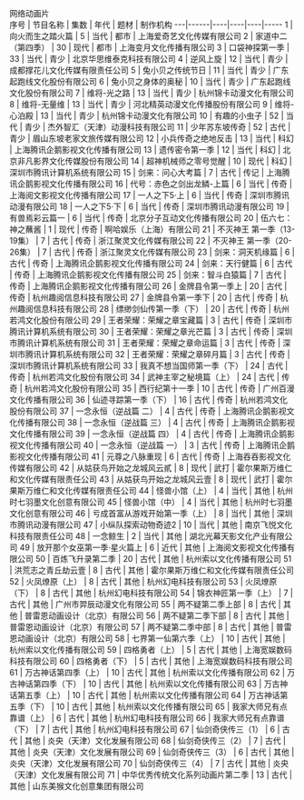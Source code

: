 网络动画片					
序号 | 节目名称 | 集数 | 年代 | 题材 | 制作机构
---|------|----|----|----|-----
1 | 向火而生之踏火篇 | 5 | 当代 | 都市 | 上海爱奇艺文化传媒有限公司
2 | 家道中二（第四季） | 30 | 现代 | 都市 | 上海变月文化传播有限公司
3 | 口袋神探第一季 | 33 | 当代 | 青少 | 北京华思维泰克科技有限公司
4 | 逆风上旋 | 12 | 当代 | 青少 | 成都撑花儿文化传媒有限责任公司
5 | 兔小贝之传统节日 | 11 | 当代 | 青少 | 广东起跑线文化股份有限公司
6 | 兔小贝之身体的奥秘 | 10 | 当代 | 青少 | 广东起跑线文化股份有限公司
7 | 维将-光之路 | 13 | 当代 | 青少 | 杭州锦卡动漫文化有限公司
8 | 维将-无量维 | 13 | 当代 | 青少 | 河北精英动漫文化传播股份有限公司
9 | 维将-心泊殿 | 13 | 当代 | 青少 | 杭州锦卡动漫文化有限公司
10 | 有趣的小虫子 | 52 | 当代 | 青少 | 杰外智汇（天津）动漫科技有限公司
11 | 少年苏东坡传奇 | 52 | 古代 | 青少 | 眉山东坡老家文旅传媒有限公司
12 | 小兵传奇之绝地反击 | 13 | 当代 | 科幻 | 上海腾讯企鹅影视文化传播有限公司
13 | 遗传密令第一季 | 12 | 当代 | 科幻 | 北京非凡影界文化传媒股份有限公司
14 | 超神机械师之零号觉醒 | 10 | 现代 | 科幻 | 深圳市腾讯计算机系统有限公司
15 | 剑来：问心大考篇 | 7 | 古代 | 传记 | 上海腾讯企鹅影视文化传播有限公司
16 | 代号：赤色之剑出龙鳞-上篇 | 6 | 当代 | 传奇 | 上海阅文影视文化传播有限公司
17 | 一人之下5·上 | 6 | 当代 | 传奇 | 深圳市腾讯动漫有限公司
18 | 一人之下5·下 | 6 | 当代 | 传奇 | 深圳市腾讯动漫有限公司
19 | 有兽焉彩云篇一 | 6 | 当代 | 传奇 | 北京分子互动文化传播有限公司
20 | 伍六七：神之蘸酱 | 1 | 现代 | 传奇 | 啊哈娱乐（上海）有限公司
21 | 不灭神王 第一季（13-19集） | 7 | 古代 | 传奇 | 浙江聚灵文化传媒有限公司
22 | 不灭神王 第一季（20-26集） | 7 | 古代 | 传奇 | 浙江聚灵文化传媒有限公司
23 | 剑来：洞天机缘篇 | 6 | 古代 | 传奇 | 上海腾讯企鹅影视文化传播有限公司
24 | 剑来：天行健篇 | 6 | 古代 | 传奇 | 上海腾讯企鹅影视文化传播有限公司
25 | 剑来：智斗白猿篇 | 7 | 古代 | 传奇 | 上海腾讯企鹅影视文化传播有限公司
26 | 金牌县令第一季上 | 20 | 古代 | 传奇 | 杭州趣阅信息科技有限公司
27 | 金牌县令第一季下 | 20 | 古代 | 传奇 | 杭州趣阅信息科技有限公司
28 | 缥缈剑仙传第一季（下） | 20 | 古代 | 传奇 | 杭州若鸿文化股份有限公司
29 | 王者荣耀：荣耀之章宝藏篇 | 3 | 古代 | 传奇 | 深圳市腾讯计算机系统有限公司
30 | 王者荣耀：荣耀之章光芒篇 | 3 | 古代 | 传奇 | 深圳市腾讯计算机系统有限公司
31 | 王者荣耀：荣耀之章命运篇 | 3 | 古代 | 传奇 | 深圳市腾讯计算机系统有限公司
32 | 王者荣耀：荣耀之章碎月篇 | 3 | 古代 | 传奇 | 深圳市腾讯计算机系统有限公司
33 | 我真不想当国师第一季（下） | 24 | 古代 | 传奇 | 杭州若鸿文化股份有限公司
34 | 武神主宰之秘境篇（上） | 24 | 古代 | 传奇 | 杭州若鸿文化股份有限公司
35 | 西行纪第十一季 | 10 | 古代 | 传奇 | 广州百漫文化传播有限公司
36 | 仙迹寻踪第一季（下） | 16 | 古代 | 传奇 | 杭州若鸿文化股份有限公司
37 | 一念永恒（逆战篇 二） | 4 | 古代 | 传奇 | 上海腾讯企鹅影视文化传播有限公司
38 | 一念永恒（逆战篇 三） | 4 | 古代 | 传奇 | 上海腾讯企鹅影视文化传播有限公司
39 | 一念永恒（逆战篇 四） | 4 | 古代 | 传奇 | 上海腾讯企鹅影视文化传播有限公司
40 | 一念永恒（逆战篇 一） | 3 | 古代 | 传奇 | 上海腾讯企鹅影视文化传播有限公司
41 | 元尊之八脉重现 | 6 | 古代 | 传奇 | 上海吞吞影视文化传媒有限公司
42 | 从姑获鸟开始之龙城风云貳 | 8 | 现代 | 武打 | 霍尔果斯万维仁和文化传媒有限责任公司
43 | 从姑获鸟开始之龙城风云壹 | 8 | 现代 | 武打 | 霍尔果斯万维仁和文化传媒有限责任公司
44 | 怪兽小馆（上） | 4 | 当代 | 其他 | 杭州时七羽墨文化创意有限公司
45 | 怪兽小馆（中） | 4 | 当代 | 其他 | 杭州时七羽墨文化创意有限公司
46 | 亏成首富从游戏开始第一季（上） | 8 | 当代 | 其他 | 深圳市腾讯动漫有限公司
47 | 小纵队探索动物奇迹2 | 10 | 当代 | 其他 | 南京飞悦文化科技有限责任公司
48 | 一念鲸生 | 2 | 当代 | 其他 | 湖北光幕天影文化产业有限公司
49 | 放开那个女巫第一季·星火篇上 | 6 | 近代 | 其他 | 上海阅文影视文化传播有限公司
50 | 百炼飞升录第二季 | 20 | 古代 | 其他 | 杭州索以文化传播有限公司
51 | 洪荒志之青丘劫云壹 | 8 | 古代 | 其他 | 霍尔果斯万维仁和文化传媒有限责任公司
52 | 火凤燎原（上） | 8 | 古代 | 其他 | 杭州幻电科技有限公司
53 | 火凤燎原（下） | 8 | 古代 | 其他 | 杭州幻电科技有限公司
54 | 锦衣神匠第一季（上） | 7 | 古代 | 其他 | 广州市羿辰动漫文化有限公司
55 | 两不疑第二季上部 | 8 | 古代 | 其他 | 普雷恩动画设计（北京）有限公司
56 | 两不疑第二季下部 | 8 | 古代 | 其他 | 普雷恩动画设计（北京）有限公司
57 | 两不疑第二季中部 | 8 | 古代 | 其他 | 普雷恩动画设计（北京）有限公司
58 | 七界第一仙第六季（上） | 10 | 古代 | 其他 | 杭州索以文化传播有限公司
59 | 四格勇者（上） | 5 | 古代 | 其他 | 上海宽娱数码科技有限公司
60 | 四格勇者（下） | 5 | 古代 | 其他 | 上海宽娱数码科技有限公司
61 | 万古神话第四季（上） | 10 | 古代 | 其他 | 杭州索以文化传播有限公司
62 | 万古神话第四季（下） | 10 | 古代 | 其他 | 杭州索以文化传播有限公司
63 | 万古神话第五季（上） | 10 | 古代 | 其他 | 杭州索以文化传播有限公司
64 | 万古神话第五季（下） | 10 | 古代 | 其他 | 杭州索以文化传播有限公司
65 | 我家大师兄有点靠谱（上） | 6 | 古代 | 其他 | 杭州幻电科技有限公司
66 | 我家大师兄有点靠谱（下） | 7 | 古代 | 其他 | 杭州幻电科技有限公司
67 | 仙剑奇侠传三（1） | 6 | 古代 | 其他 | 炎央（天津）文化发展有限公司
68 | 仙剑奇侠传三（2） | 7 | 古代 | 其他 | 炎央（天津）文化发展有限公司
69 | 仙剑奇侠传三（3） | 6 | 古代 | 其他 | 炎央（天津）文化发展有限公司
70 | 仙剑奇侠传三（4） | 7 | 古代 | 其他 | 炎央（天津）文化发展有限公司
71 | 中华优秀传统文化系列动画片第二季 | 13 | 古代 | 其他 | 山东美猴文化创意集团有限公司 